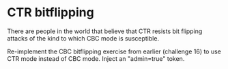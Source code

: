 
# CTR bitflipping

There are people in the world that believe that CTR resists bit flipping attacks of the kind to which CBC mode is susceptible.

Re-implement the CBC bitflipping exercise from earlier (challenge 16) to use CTR mode instead of CBC mode. Inject an "admin=true" token.
